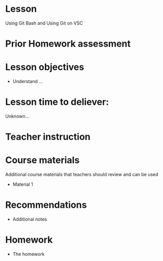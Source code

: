 # Lesson
Using Git Bash and Using Git on VSC
# Prior Homework assessment

# Lesson objectives
- Understand ...


# Lesson time to deliever:
Unknown...

# Teacher instruction 


# Course materials
Additional course materials that teachers should review and can be used
- Material 1


# Recommendations
- Additional notes


# Homework
- The homework

